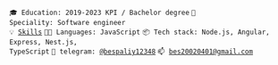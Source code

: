 <code>🎓 Education: 2019-2023 KPI / Bachelor degree</code>
<code>👷 Speciality: Software engineer</code><br>
<code>💡 [Skills](SKILLS.md)</code>
<code>🧑‍💻 Languages: JavaScript</code>
<code>📦 Tech stack: Node.js, Angular, Express, Nest.js, TypeScript</code>
<code>💬 telegram: [@bespaliy12348](https://t.me/bespaliy12348)</code>
<code>📫 [bes20020401@gmail.com](mailto:bes20020401@gmail.com)</code>
